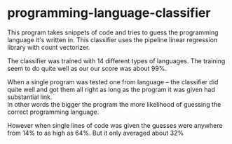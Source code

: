# programming-language-classifier

This program takes snippets of code and tries to guess the programming language it's written in.  This classifier uses the pipeline linear regression library with count vectorizer.  

The classifier was trained with 14 different types of languages. The training seem to do quite well as our our score was about 99%.

When a single program was tested one from language – the classifier did quite well and got them all right as long as the program it was given had substantial link.  
In other words the bigger the program the more likelihood of guessing the correct programming language.

However when single lines of code was given the guesses were anywhere from 14% to as high as 64%. But it only averaged about 32%
